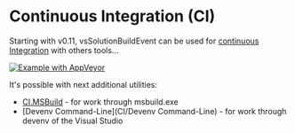 # Continuous Integration (CI) #

Starting with v0.11, vsSolutionBuildEvent can be used for [continuous Integration](http://en.wikipedia.org/wiki/Continuous_integration) with others tools...

[![Example with AppVeyor](https://bitbucket.org/3F/vssolutionbuildevent/wiki/Resources/ci_example_appveyor.png)](CI/CI.MSBuild)

It's possible with next additional utilities:

* [CI.MSBuild](CI/CI.MSBuild) - for work through msbuild.exe
* [Devenv Command-Line](CI/Devenv Command-Line) - for work through devenv of the Visual Studio
